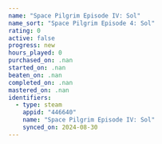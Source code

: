 ```yaml
---
name: "Space Pilgrim Episode IV: Sol"
name_sort: "Space Pilgrim Episode 4: Sol"
rating: 0
active: false
progress: new
hours_played: 0
purchased_on: .nan
started_on: .nan
beaten_on: .nan
completed_on: .nan
mastered_on: .nan
identifiers:
  - type: steam
    appid: "446640"
    name: "Space Pilgrim Episode IV: Sol"
    synced_on: 2024-08-30
---
```

